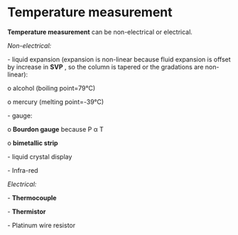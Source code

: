# Temperature measurement

**Temperature measurement** can be non-electrical or electrical.

*Non-electrical:*

\- liquid expansion (expansion is non-linear because fluid expansion is
offset by increase in **SVP** , so the column is tapered or the
gradations are non-linear):

o alcohol (boiling point=79°C)

o mercury (melting point=-39°C)

\- gauge:

o **Bourdon gauge** because P α T

o **bimetallic strip**

\- liquid crystal display

\- Infra-red

*Electrical:*

\- **Thermocouple**

\- **Thermistor**

\- Platinum wire resistor

